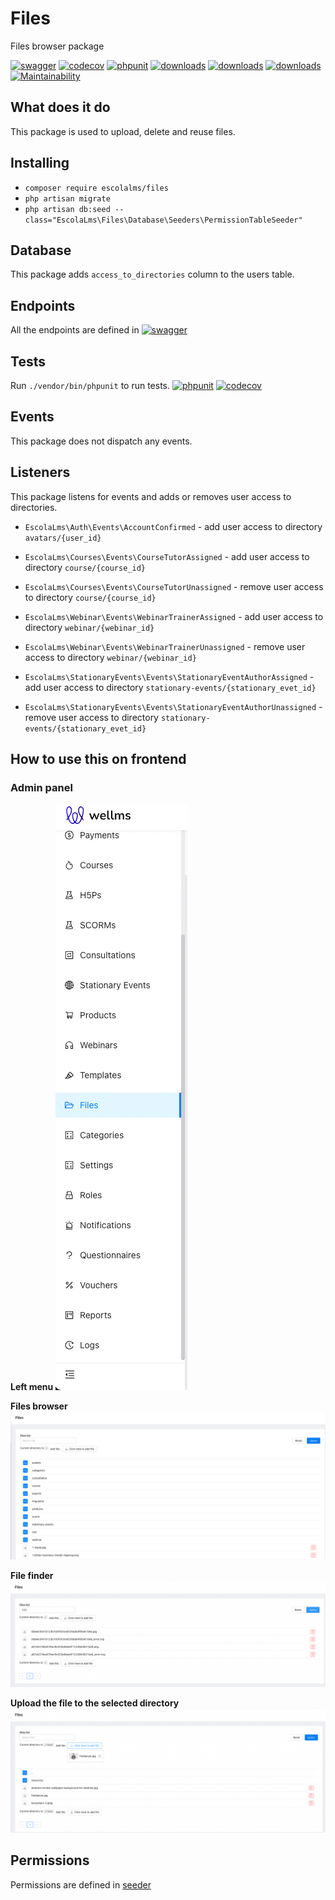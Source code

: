 # Files 

Files browser package

[![swagger](https://img.shields.io/badge/documentation-swagger-green)](https://escolalms.github.io/Files/)
[![codecov](https://codecov.io/gh/EscolaLMS/Files/branch/main/graph/badge.svg?token=NRAN4R8AGZ)](https://codecov.io/gh/EscolaLMS/Files)
[![phpunit](https://github.com/EscolaLMS/Files/actions/workflows/test.yml/badge.svg)](https://github.com/EscolaLMS/Files/actions/workflows/test.yml)
[![downloads](https://img.shields.io/packagist/dt/escolalms/files)](https://packagist.org/packages/escolalms/files)
[![downloads](https://img.shields.io/packagist/v/escolalms/files)](https://packagist.org/packages/escolalms/files)
[![downloads](https://img.shields.io/packagist/l/escolalms/files)](https://packagist.org/packages/escolalms/files)
[![Maintainability](https://api.codeclimate.com/v1/badges/99e3f317974d77113a6a/maintainability)](https://codeclimate.com/github/EscolaLMS/Files/maintainability)

## What does it do

This package is used to upload, delete and reuse files.

## Installing

- `composer require escolalms/files`
- `php artisan migrate`
- `php artisan db:seed --class="EscolaLms\Files\Database\Seeders\PermissionTableSeeder"`

## Database

This package adds `access_to_directories` column to the users table. 

## Endpoints

All the endpoints are defined in [![swagger](https://img.shields.io/badge/documentation-swagger-green)](https://escolalms.github.io/Files/)

## Tests

Run `./vendor/bin/phpunit` to run tests.
[![phpunit](https://github.com/EscolaLMS/Files/actions/workflows/test.yml/badge.svg)](https://github.com/EscolaLMS/Files/actions/workflows/test.yml)
[![codecov](https://codecov.io/gh/EscolaLMS/Files/branch/main/graph/badge.svg?token=NRAN4R8AGZ)](https://codecov.io/gh/EscolaLMS/Files)

## Events

This package does not dispatch any events.

## Listeners

This package listens for events and adds or removes user access to directories.

- `EscolaLms\Auth\Events\AccountConfirmed` - add user access to directory `avatars/{user_id}`

- `EscolaLms\Courses\Events\CourseTutorAssigned` - add user access to directory `course/{course_id}`
- `EscolaLms\Courses\Events\CourseTutorUnassigned` - remove user access to directory `course/{course_id}`

- `EscolaLms\Webinar\Events\WebinarTrainerAssigned` - add user access to directory `webinar/{webinar_id}`
- `EscolaLms\Webinar\Events\WebinarTrainerUnassigned` - remove user access to directory `webinar/{webinar_id}`

- `EscolaLms\StationaryEvents\Events\StationaryEventAuthorAssigned` - add user access to directory `stationary-events/{stationary_evet_id}`
- `EscolaLms\StationaryEvents\Events\StationaryEventAuthorUnassigned` - remove user access to directory `stationary-events/{stationary_evet_id}`

## How to use this on frontend

### Admin panel

**Left menu**
![Menu](docs/menu.png "Menu")

**Files browser**
![List](docs/list.png "List")

**File finder**
![Finder](docs/finder.png "File finder")

**Upload the file to the selected directory**
![Upload](docs/upload.png "Upload")

## Permissions

Permissions are defined in [seeder](database/seeders/PermissionTableSeeder.php)

